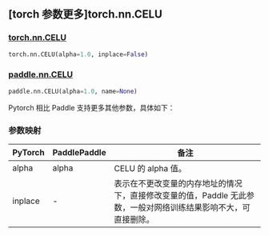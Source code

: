 ## [torch 参数更多]torch.nn.CELU

### [torch.nn.CELU](https://pytorch.org/docs/stable/generated/torch.nn.CELU.html#torch.nn.CELU)

```python
torch.nn.CELU(alpha=1.0, inplace=False)
```

### [paddle.nn.CELU](https://www.paddlepaddle.org.cn/documentation/docs/zh/develop/api/paddle/nn/CELU_cn.html)

```python
paddle.nn.CELU(alpha=1.0, name=None)
```

Pytorch 相比 Paddle 支持更多其他参数，具体如下：

### 参数映射

| PyTorch | PaddlePaddle | 备注                                                                                                            |
| ------- | ------------ | --------------------------------------------------------------------------------------------------------------- |
| alpha   | alpha        | CELU 的 alpha 值。                                                                                              |
| inplace | -            | 表示在不更改变量的内存地址的情况下，直接修改变量的值，Paddle 无此参数，一般对网络训练结果影响不大，可直接删除。 |
